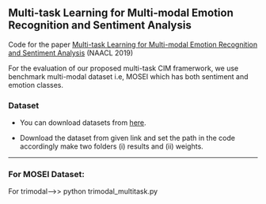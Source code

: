 
## Multi-task Learning for Multi-modal Emotion Recognition and Sentiment Analysis
Code for the paper [Multi-task Learning for Multi-modal Emotion Recognition and Sentiment Analysis](https://www.aclweb.org/anthology/N19-1034/) (NAACL 2019)

For the evaluation of our proposed multi-task CIM framerwork, we use benchmark multi-modal dataset i.e, MOSEI which has both sentiment and emotion classes.

### Dataset

* You can download datasets from [here](https://drive.google.com/open?id=1kq4_WqW0tDzBLu01yZbvdCpQ0iPBJWyQ).

* Download the dataset from given link and set the path in the code accordingly make two folders (i) results and (ii) weights.

-------------------------------------------------------
### For MOSEI Dataset:
For trimodal-->>  python trimodal_multitask.py  
